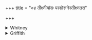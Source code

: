 +++
title = "०४ तीक्ष्णीयांसः परशोरग्नेस्तीक्ष्णतरा"

+++

<details><summary>Whitney</summary>

### Translation
4. Sharper than an ax, also sharper than fire, sharper than Indra's  
thunderbolt—\[they\] of whom I am the household priest.

### Notes
Emendation to *indravajrā́t* would rectify the meter of **c**; but the  
Anukr. apparently accepts the redundancy there as balancing the  
deficiency in **a**.
</details>

<details><summary>Griffith</summary>

Keener than is the axe's edge, keener than Agni's self are they, Keener than Indra's bolt are they whose Priest and President am I.
</details>

